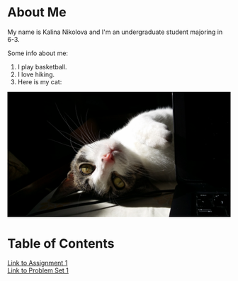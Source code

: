 
# About Me
My name is Kalina Nikolova and I'm an undergraduate student majoring in 6-3.

Some info about me:
1. I play basketball.
2. I love hiking.
3. Here is my cat:

![picture of my cat](assets\20190612_173018.jpg)


# Table of Contents
[Link to Assignment 1](assignments/assignment1.md)\
[Link to Problem Set 1](assignments/pset1.md)
